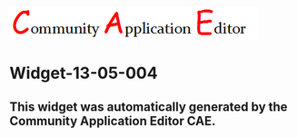 ![CAE](https://github.com/PhilCAEOrg/application-App-13-05-004/blob/gh-pages/frontendComponent-Widget-13-05-004/img/logo.png)  

Widget-13-05-004
===================


This widget was automatically generated by the Community Application Editor CAE.  
---------------
